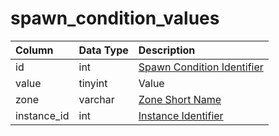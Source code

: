 # spawn\_condition\_values

| Column | Data Type | Description |
| :--- | :--- | :--- |
| id | int | [Spawn Condition Identifier](spawn_conditions.md) |
| value | tinyint | Value |
| zone | varchar | [Zone Short Name](../../../../categories/zones/zone-list) |
| instance\_id | int | [Instance Identifier](../../../schema/categories/instances/instance_list.md) |

